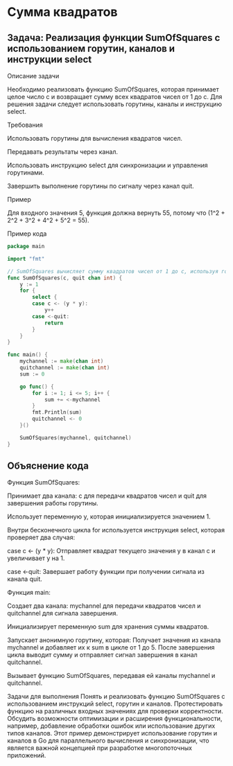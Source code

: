 # Сумма квадратов

## Задача: Реализация функции SumOfSquares с использованием горутин, каналов и инструкции select

Описание задачи

Необходимо реализовать функцию SumOfSquares, которая принимает целое число c и возвращает сумму всех квадратов чисел от 1 до c. Для решения задачи следует использовать горутины, каналы и инструкцию select.

Требования

Использовать горутины для вычисления квадратов чисел.

Передавать результаты через канал.

Использовать инструкцию select для синхронизации и управления горутинами.

Завершить выполнение горутины по сигналу через канал quit.

Пример

Для входного значения 5, функция должна вернуть 55, потому что (1^2 + 2^2 + 3^2 + 4^2 + 5^2 = 55).

Пример кода

```go
package main

import "fmt"

// SumOfSquares вычисляет сумму квадратов чисел от 1 до c, используя горутины и каналы
func SumOfSquares(c, quit chan int) {
    y := 1
    for {
        select {
        case c <- (y * y):
            y++
        case <-quit:
            return
        }
    }
}

func main() {
    mychannel := make(chan int)
    quitchannel := make(chan int)
    sum := 0

    go func() {
        for i := 1; i <= 5; i++ {
            sum += <-mychannel
        }
        fmt.Println(sum)
        quitchannel <- 0
    }()

    SumOfSquares(mychannel, quitchannel)
}
```
## Объяснение кода

Функция SumOfSquares:

Принимает два канала: c для передачи квадратов чисел и quit для завершения работы горутины.

Использует переменную y, которая инициализируется значением 1.

Внутри бесконечного цикла for используется инструкция select, которая проверяет два случая:

case c <- (y * y): Отправляет квадрат текущего значения y в канал c и увеличивает y на 1.

case <-quit: Завершает работу функции при получении сигнала из канала quit.


Функция main:

Создает два канала: mychannel для передачи квадратов чисел и quitchannel для сигнала завершения.

Инициализирует переменную sum для хранения суммы квадратов.

Запускает анонимную горутину, которая:
Получает значения из канала mychannel и добавляет их к sum в цикле от 1 до 5.
После завершения цикла выводит сумму и отправляет сигнал завершения в канал quitchannel.

Вызывает функцию SumOfSquares, передавая ей каналы mychannel и quitchannel.


Задачи для выполнения
Понять и реализовать функцию SumOfSquares с использованием инструкций select, горутин и каналов.
Протестировать функцию на различных входных значениях для проверки корректности.
Обсудить возможности оптимизации и расширения функциональности, например, добавление обработки ошибок или использование других типов каналов.
Этот пример демонстрирует использование горутин и каналов в Go для параллельного вычисления и синхронизации, что является важной концепцией при разработке многопоточных приложений.